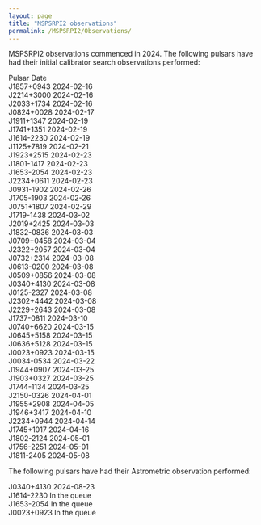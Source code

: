 ```yaml
---
layout: page
title: "MSPSRPI2 observations"
permalink: /MSPSRPI2/Observations/
---
```


MSPSRPI2 observations commenced in 2024. The following pulsars have had their initial calibrator search observations performed:    

Pulsar   Date   
J1857+0943	2024-02-16    
J2214+3000	2024-02-16    
J2033+1734	2024-02-16    
J0824+0028	2024-02-17    
J1911+1347	2024-02-19    
J1741+1351	2024-02-19    
J1614-2230	2024-02-19    
J1125+7819	2024-02-21    
J1923+2515	2024-02-23    
J1801-1417	2024-02-23    
J1653-2054	2024-02-23    
J2234+0611	2024-02-23    
J0931-1902	2024-02-26    
J1705-1903	2024-02-26    
J0751+1807	2024-02-29    
J1719-1438	2024-03-02    
J2019+2425	2024-03-03    
J1832-0836	2024-03-03    
J0709+0458	2024-03-04   
J2322+2057	2024-03-04    
J0732+2314	2024-03-08    
J0613-0200	2024-03-08    
J0509+0856	2024-03-08    
J0340+4130	2024-03-08    
J0125-2327	2024-03-08    
J2302+4442	2024-03-08    
J2229+2643	2024-03-08    
J1737-0811	2024-03-10    
J0740+6620	2024-03-15    
J0645+5158	2024-03-15    
J0636+5128	2024-03-15    
J0023+0923	2024-03-15    
J0034-0534	2024-03-22    
J1944+0907	2024-03-25    
J1903+0327	2024-03-25    
J1744-1134	2024-03-25    
J2150-0326	2024-04-01    
J1955+2908	2024-04-05    
J1946+3417	2024-04-10    
J2234+0944	2024-04-14    
J1745+1017	2024-04-16    
J1802-2124	2024-05-01    
J1756-2251	2024-05-01    
J1811-2405	2024-05-08     

The following pulsars have had their Astrometric observation performed:    

J0340+4130      2024-08-23    
J1614-2230      In the queue    
J1653-2054      In the queue    
J0023+0923      In the queue	    
